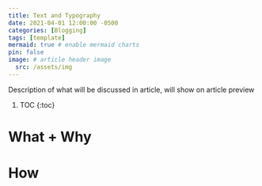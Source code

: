 ```yaml
---
title: Text and Typography
date: 2021-04-01 12:00:00 -0500
categories: [Blogging]
tags: [template]
mermaid: true # enable mermaid charts
pin: false
image: # article header image
  src: /assets/img
---
```


Description of what will be discussed in article, will show on article preview

1. TOC
{:toc}

# What + Why

# How
